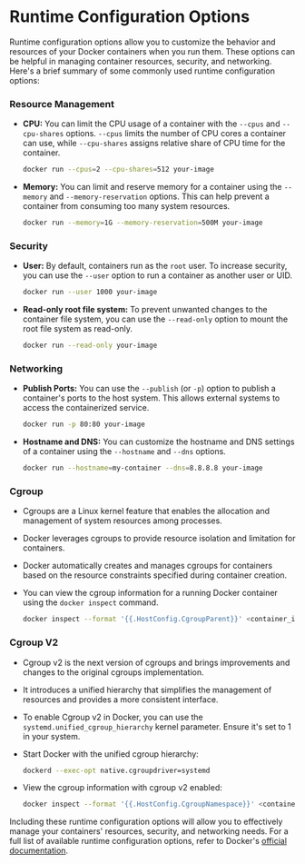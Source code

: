 # Runtime Configuration Options

Runtime configuration options allow you to customize the behavior and resources of your Docker containers when you run them. These options can be helpful in managing container resources, security, and networking. Here's a brief summary of some commonly used runtime configuration options:

### Resource Management

- **CPU:** You can limit the CPU usage of a container with the `--cpus` and `--cpu-shares` options. `--cpus` limits the number of CPU cores a container can use, while `--cpu-shares` assigns relative share of CPU time for the container.

  ```bash
  docker run --cpus=2 --cpu-shares=512 your-image
  ```

- **Memory:** You can limit and reserve memory for a container using the `--memory` and `--memory-reservation` options. This can help prevent a container from consuming too many system resources.

  ```bash
  docker run --memory=1G --memory-reservation=500M your-image
  ```

### Security

- **User:** By default, containers run as the `root` user. To increase security, you can use the `--user` option to run a container as another user or UID.

  ```bash
  docker run --user 1000 your-image
  ```

- **Read-only root file system:** To prevent unwanted changes to the container file system, you can use the `--read-only` option to mount the root file system as read-only.

  ```bash
  docker run --read-only your-image
  ```

### Networking

- **Publish Ports:** You can use the `--publish` (or `-p`) option to publish a container's ports to the host system. This allows external systems to access the containerized service.

  ```bash
  docker run -p 80:80 your-image
  ```

- **Hostname and DNS:** You can customize the hostname and DNS settings of a container using the `--hostname` and `--dns` options.

  ```bash
  docker run --hostname=my-container --dns=8.8.8.8 your-image
  ```

  
### Cgroup
- Cgroups are a Linux kernel feature that enables the allocation and management of system resources among processes.
- Docker leverages cgroups to provide resource isolation and limitation for containers.
- Docker automatically creates and manages cgroups for containers based on the resource constraints specified during container creation.
- You can view the cgroup information for a running Docker container using the `docker inspect` command.
  
  ```bash
  docker inspect --format '{{.HostConfig.CgroupParent}}' <container_id>
  ```

### Cgroup V2
- Cgroup v2 is the next version of cgroups and brings improvements and changes to the original cgroups implementation.
- It introduces a unified hierarchy that simplifies the management of resources and provides a more consistent interface.
- To enable Cgroup v2 in Docker, you can use the `systemd.unified_cgroup_hierarchy` kernel parameter. Ensure it's set to 1 in your system.
- Start Docker with the unified cgroup hierarchy:
  
  ```bash
  dockerd --exec-opt native.cgroupdriver=systemd
  ```
- View the cgroup information with cgroup v2 enabled:
  
  ```bash
  docker inspect --format '{{.HostConfig.CgroupNamespace}}' <container_id>
  ```
  
Including these runtime configuration options will allow you to effectively manage your containers' resources, security, and networking needs. For a full list of available runtime configuration options, refer to Docker's [official documentation](https://docs.docker.com/engine/reference/run/).
